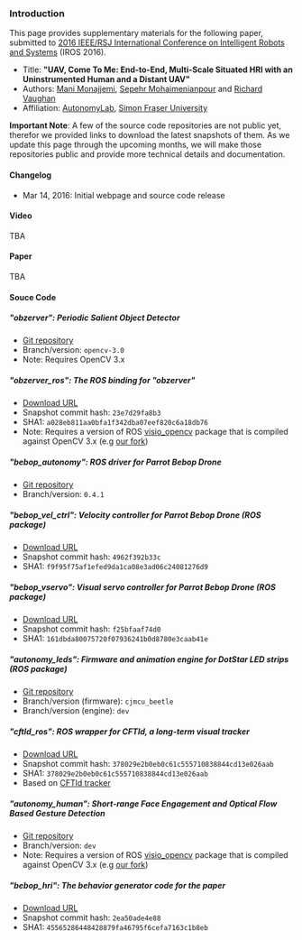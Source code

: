### Introduction

This page provides supplementary materials for the following paper, submitted to [2016 IEEE/RSJ International Conference on Intelligent Robots and Systems](http://www.iros2016.org/) (IROS 2016).

- Title: **"UAV, Come To Me: End-to-End, Multi-Scale Situated HRI with an Uninstrumented Human and a Distant UAV"**
- Authors: [Mani Monajjemi](https://mani.im), [Sepehr Mohaimenianpour](http://sepehr.im) and [Richard Vaughan](https://www.cs.sfu.ca/~vaughan/)
- Affiliation: [AutonomyLab](http://autonomylab.org/), [Simon Fraser University](http://sfu.ca)

**Important Note**: A few of the source code repositories are not public yet, therefor we provided links to download the latest snapshots of them. As we update this page through the upcoming months, we will make those repositories public and provide more technical details and documentation.

#### Changelog

- Mar 14, 2016: Initial webpage and source code release

#### Video

TBA

#### Paper

TBA

#### Souce Code

##### "obzerver": Periodic Salient Object Detector

- [Git repository](https://github.com/AutonomyLab/obzerver)
- Branch/version: `opencv-3.0`
- Note: Requires OpenCV 3.x

##### "obzerver_ros": The ROS binding for "obzerver"

- [Download URL](https://github.com/AutonomyLab/bebop_hri/releases/download/iros16_submission/AutonomyLab-obzerver_ros-23e7d29fa8b3.tar.gz)
- Snapshot commit hash: `23e7d29fa8b3`
- SHA1: `a028eb811aa0bfa1f342dba07eef820c6a18db76`
- Note: Requires a version of ROS [visio_opencv](https://github.com/ros-perception/vision_opencv) package that is compiled against OpenCV 3.x (e.g [our fork](https://github.com/AutonomyLab/vision_opencv))

##### "bebop_autonomy": ROS driver for Parrot Bebop Drone 

- [Git repository](https://github.com/AutonomyLab/bebop_autonomy)
- Branch/version: `0.4.1`

##### "bebop_vel_ctrl": Velocity controller for Parrot Bebop Drone (ROS package)

- [Download URL](https://github.com/AutonomyLab/bebop_hri/releases/download/iros16_submission/AutonomyLab-bebop_vel_ctrl-4962f392b33c.tar.gz)
- Snapshot commit hash: `4962f392b33c`
- SHA1: `f9f95f75af1efed9da1ca08e3ad06c24081276d9`

##### "bebop_vservo": Visual servo controller for Parrot Bebop Drone (ROS package)

- [Download URL](https://github.com/AutonomyLab/bebop_hri/releases/download/iros16_submission/AutonomyLab-bebop_vservo-f25bfaaf74d0.tar.gz)
- Snapshot commit hash: `f25bfaaf74d0`
- SHA1: `161dbda80075720f07936241b0d8780e3caab41e`

##### "autonomy_leds": Firmware and animation engine for DotStar LED strips (ROS package)

- [Git repository](https://github.com/AutonomyLab/autonomy_leds)
- Branch/version (firmware): `cjmcu_beetle`
- Branch/version (engine): `dev`

##### "cftld_ros": ROS wrapper for CFTld, a long-term visual tracker

- [Download URL](https://github.com/AutonomyLab/bebop_hri/releases/download/iros16_submission/AutonomyLab-cftld_ros-68eb0b0774ae.tar.gz)
- Snapshot commit hash: `378029e2b0eb0c61c555710838844cd13e026aab`
- SHA1: `378029e2b0eb0c61c555710838844cd13e026aab`
- Based on [CFTld tracker](https://github.com/klahaag/CFtld)

##### "autonomy_human": Short-range Face Engagement and Optical Flow Based Gesture Detection

- [Git repository](https://github.com/AutonomyLab/autonomy_hri/tree/dev/autonomy_human)
- Branch/version: `dev`
- Note: Requires a version of ROS [visio_opencv](https://github.com/ros-perception/vision_opencv) package that is compiled against OpenCV 3.x (e.g [our fork](https://github.com/AutonomyLab/vision_opencv))

##### "bebop_hri": The behavior generator code for the paper

- [Download URL](https://github.com/AutonomyLab/bebop_hri/releases/download/iros16_submission/AutonomyLab-bebop_hri-2ea50ade4e88.tar.gz)
- Snapshot commit hash: `2ea50ade4e88`
- SHA1: `45565286448428879fa46795f6cefa7163c1b8eb`

